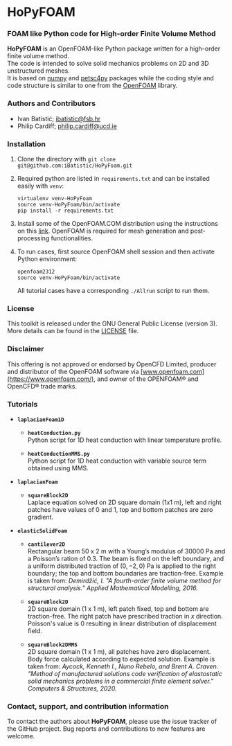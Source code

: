 # HoPyFOAM  
### FOAM like Python code for High-order Finite Volume Method

__HoPyFOAM__ is an OpenFOAM-like Python package written for a high-order finite volume method.  
The code is intended to solve solid mechanics problems on 2D and 3D unstructured meshes.  
It is based on [numpy](https://numpy.org/) and [petsc4py](https://petsc.org/release/petsc4py/) packages while the coding style and code structure 
is similar to one from the [OpenFOAM](https://www.openfoam.com/) library.

### Authors and Contributors
- Ivan Batistić; [ibatistic@fsb.hr](ibatistic@fsb.hr)
- Philip Cardiff; [philip.cardiff@ucd.ie](philip.cardiff@ucd.ie)

### Installation

1. Clone the directory with `git clone git@github.com:iBatistic/HoPyFoam.git`
2. Required python are listed in `requirements.txt` and can be installed easily with `venv`:  
    ```
    virtualenv venv-HoPyFoam
    source venv-HoPyFoam/bin/activate
    pip install -r requirements.txt
    ```

3. Install some of the OpenFOAM.COM distribution using the instructions on this [link](https://develop.openfoam.com/Development/openfoam/-/wikis/precompiled/debian). OpenFOAM is required for mesh generation and post-processing functionalities.

4. To run cases, first source OpenFOAM shell session and then activate Python environment:
    ```
    openfoam2312
    source venv-HoPyFoam/bin/activate
    ```
    All tutorial cases have a corresponding `./Allrun` script to run them.   

### License

This toolkit is released under the GNU General Public License (version 3). 
More details can be found in the [LICENSE](./LICENSE.txt) file.

### Disclaimer
This offering is not approved or endorsed by OpenCFD Limited, 
producer and distributor of the OpenFOAM software via [www.openfoam.com](https://www.openfoam.com/), 
and owner of the OPENFOAM® and OpenCFD® trade marks.

### Tutorials

- __`laplacianFoam1D`__

    - __`heatConduction.py`__   
        Python script for 1D heat conduction with linear temperature profile.

    - __`heatConductionMMS.py`__  
        Python script for 1D heat conduction with variable source term obtained using MMS.

- __`laplacianFoam`__

    - __`squareBlock2D `__   
        Laplace equation solved on 2D square domain ($1 x 1$ m), left and right patches have values of  $0$ and $1$, top and bottom patches are zero gradient.

 - __`elasticSolidFoam`__

    - __`cantilever2D`__  
        Rectangular beam $50$ x $2$ m with a Young’s modulus of $30000$ Pa and a Poisson’s ration of $0.3$. The beam is fixed on the left boundary,
        and a uniform distributed traction of $(0,-2,0)$ Pa is applied to the right boundary; the top and bottom boundaries are traction-free.
        Example is taken from: _Demirdžić, I. "A fourth-order finite volume method for structural analysis." Applied Mathematical Modelling, 2016._
        
    - __`squareBlock2D`__   
        2D square domain ($1$ x $1$ m), left patch fixed, top and bottom are traction-free. The right patch have prescribed traction in $x$ direction. Poisson's value is $0$ resulting in linear distribution of displacement field.
    
    - __`squareBlock2DMMS`__  
        2D square domain ($1$ x $1$ m), all patches have zero displacement. Body force calculated according to expected solution.  Example is taken from: 
        _Aycock, Kenneth I., Nuno Rebelo, and Brent A. Craven. "Method of manufactured solutions code verification of elastostatic solid mechanics problems in a commercial finite element solver."  Computers & Structures, 2020._
    
        
### Contact, support, and contribution information
To contact the authors about __HoPyFOAM__, please use the issue tracker of the GitHub project. Bug reports and contributions to new features are welcome.

